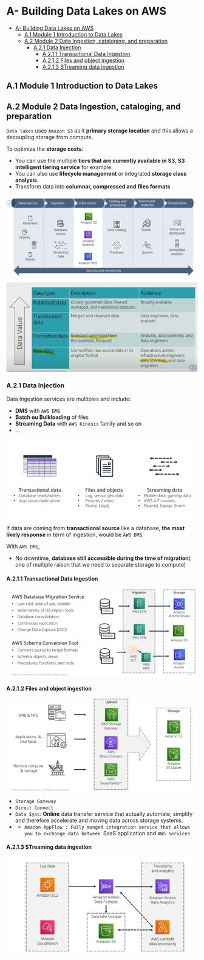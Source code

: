 # A- Building Data Lakes on AWS

- [A- Building Data Lakes on AWS](#a--building-data-lakes-on-aws)
  - [A.1 Module 1 Introduction to Data Lakes](#a1-module-1-introduction-to-data-lakes)
  - [A.2 Module 2 Data Ingestion, cataloging, and preparation](#a2-module-2-data-ingestion-cataloging-and-preparation)
    - [A.2.1 Data Injection](#a21-data-injection)
      - [A.2.1.1 Transactional Data Ingestion](#a211-transactional-data-ingestion)
      - [A.2.1.2 Files and object ingestion](#a212-files-and-object-ingestion)
      - [A.2.1.3 STreaming data ingestion](#a213-streaming-data-ingestion)
## A.1 Module 1 Introduction to Data Lakes
## A.2 Module 2 Data Ingestion, cataloging, and preparation
``Data lakes`` uses ``Amazon S3`` as it **primary storage location** and this allows a decoupling storage from compute.

To optimize the **storage costs**:
* You can use the multiple **tiers that are currently available in S3**, **S3 intelligent tiering service** for example.
* You can also use **lifecycle management** or integrated **storage class analysis**.
* Transform data into **columnar, compressed and files formats**
  


![Alt text](fig/29.png)

![Alt text](fig/30.png)
### A.2.1 Data Injection
Data Ingestion services are multiples and include:
* **DMS** with ``AWS DMS``
* **Batch ou Bulkloading** of files
* **Streaming Data** with ``AWS Kinesis`` family and so on
* ...


![Alt text](fig/31_.png)

If data are coming from **transactional source** like a database, **the most likely response** in term of ingestion, would be ``AWS DMS``.

With ``AWS DMS``,
* No downtime, **database still accessible during the time of migration**( one of multiple raison that we need to separate storage to compute)
  
#### A.2.1.1 Transactional Data Ingestion
![Alt text](fig/32.png)
#### A.2.1.2 Files and object ingestion
![Alt text](fig/33.png)
* ``Storage Gateway``
* ``Direct Connect``
* ``Data Sync``: **Online** data transfer service that actually automate, simplify and therefore accelerate  and moving data across storage systems.
* * ``Amazon AppFlow : Fully manged integration service that allows you to exchange data between ``SaaS`application and  ``AWS services``

#### A.2.1.3 STreaming data ingestion
![Alt text](fig/34.png)
  
  










